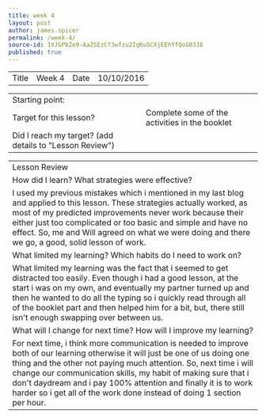 ```yaml
---
title: week 4
layout: post
author: james.spicer
permalink: /week-4/
source-id: 1VJGPbZe9-AaZSEzCf3wfzu2IqKuSCXjEEhYfQoG03J8
published: true
---
```

<table>
  <tr>
    <td>Title</td>
    <td> Week 4</td>
    <td>Date</td>
    <td>10/10/2016</td>
  </tr>
</table>


<table>
  <tr>
    <td>Starting point:</td>
    <td></td>
  </tr>
  <tr>
    <td>Target for this lesson?</td>
    <td>Complete some of the activities in the booklet</td>
  </tr>
  <tr>
    <td>Did I reach my target? 
(add details to "Lesson Review")</td>
    <td> </td>
  </tr>
</table>


<table>
  <tr>
    <td>Lesson Review</td>
  </tr>
  <tr>
    <td>How did I learn? What strategies were effective? </td>
  </tr>
  <tr>
    <td>  
I used my previous mistakes which i mentioned in my last blog and applied to this lesson. These strategies actually worked, as most of my predicted improvements never work because their either just too complicated or too basic and simple and have no effect. So, me and Will agreed on what we were doing and there we go, a good, solid lesson of work.</td>
  </tr>
  <tr>
    <td>What limited my learning? Which habits do I need to work on? </td>
  </tr>
  <tr>
    <td> 
What limited my learning was the fact that i seemed to get distracted too easily. Even though i had a good lesson, at the start i was on my own, and eventually my partner turned up and then he wanted to do all the typing so i quickly read through all of the booklet part and then helped him for a bit, but, there still isn't enough swapping over between us.</td>
  </tr>
  <tr>
    <td>What will I change for next time? How will I improve my learning?</td>
  </tr>
  <tr>
    <td> 
 For next time, i think more communication is needed to improve both of our learning otherwise it will just be  one of us doing one thing and the other not paying much attention. So, next time i will change our communication skills, my habit of making sure that i don't daydream and i pay 100% attention and finally it is to work harder so i get all of the work done instead of doing 1 section per hour.</td>
  </tr>
</table>


